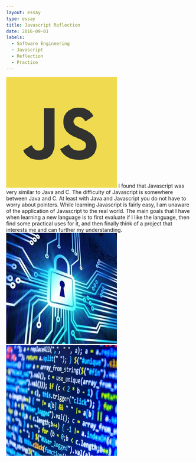 ```yaml
---
layout: essay
type: essay
title: Javascript Reflection
date: 2016-09-01
labels:
  - Software Engineering
  - Javascript
  - Reflection
  - Practice
---
```


<img class="ui tiny left circular floated image" src="../images/1024.png">
I found that Javascript was very similar to Java and C. The difficulty of Javascript is somewhere between Java and C. At least with Java and Javascript you do not have to worry about pointers. While learning Javascript is fairly easy, I am unaware of the application of Javascript to the real world. The main goals that I have when learning a new language is to first evaluate if I like the language, then find some practical uses for it, and then finally think of a project that interests me and can further my understanding.


<img class="ui tiny right circular floated image" src="../images/csawd2015.jpg">



<img class="ui tiny left circular floated image" src="../images/codecode.jpg">



